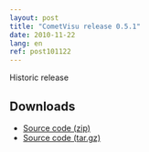 ```yaml
---
layout: post
title: "CometVisu release 0.5.1"
date: 2010-11-22
lang: en
ref: post101122
---
```


Historic release

Downloads
---------

* [Source code (zip)](https://github.com/CometVisu/CometVisu/archive/v0.5.1.zip)
* [Source code (tar.gz)](https://github.com/CometVisu/CometVisu/archive/v0.5.1.tar.gz)
